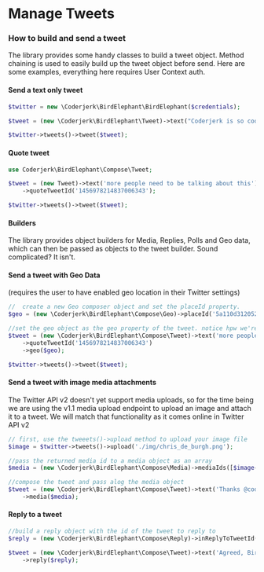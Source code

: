 # Manage Tweets
### How to build and send a tweet

The library provides some handy classes to build a tweet object. Method chaining is used to easily build up the tweet object before send. Here are some examples, everything here requires User Context auth.

#### Send a text only tweet

```php
$twitter = new \Coderjerk\BirdElephant\BirdElephant($credentials);

$tweet = (new \Coderjerk\BirdElephant\Tweet)->text("Coderjerk is so cool. I'd love to help his work out by sponsoring him.");

$twitter->tweets()->tweet($tweet);
```
#### Quote tweet
```php
use Coderjerk\BirdElephant\Compose\Tweet;

$tweet = (new Tweet)->text('more people need to be talking about this')
    ->quoteTweetId('1456978214837006343');

$twitter->tweets()->tweet($tweet);
```
#### Builders
The library provides object builders for Media, Replies, Polls and Geo data, which can then be passed as objects to the tweet builder. Sound complicated? It isn't.

#### Send a tweet with Geo Data
(requires the user to have enabled geo location in their Twitter settings)

```php
//  create a new Geo composer object and set the placeId property.
$geo = (new \Coderjerk\BirdElephant\Compose\Geo)->placeId('5a110d312052166f');

//set the geo object as the geo property of the tweet. notice hpw we're using method chaining to set other properties at the same time?
$tweet = (new \Coderjerk\BirdElephant\Compose\Tweet)->text('more people need to be talking about this')
    ->quoteTweetId('1456978214837006343')
    ->geo($geo);

$twitter->tweets()->tweet($tweet);
```
#### Send a tweet with image media attachments
The Twitter API v2 doesn't yet support media uploads, so for the time being we are using the v1.1 media upload endpoint to upload an image and attach it to a tweet. We will match that functionality as it comes online in Twitter API v2

```php
// first, use the tweeets()->upload method to upload your image file
$image = $twitter->tweets()->upload('./img/chris_de_burgh.png');

//pass the returned media id to a media object as an array
$media = (new \Coderjerk\BirdElephant\Compose\Media)->mediaIds([$image->media_id_string]);

//compose the tweet and pass alog the media object
$tweet = (new \Coderjerk\BirdElephant\Compose\Tweet)->text('Thanks @coderjerk')
    ->media($media);
```

#### Reply to a tweet
```php
//build a reply object with the id of the tweet to reply to
$reply = (new \Coderjerk\BirdElephant\Compose\Reply)->inReplyToTweetId('1456978214837006343');

$tweet = (new \Coderjerk\BirdElephant\Compose\Tweet)->text('Agreed, Bird Elephant is the best twitter API v2 php library going.')
    ->reply($reply);
```

